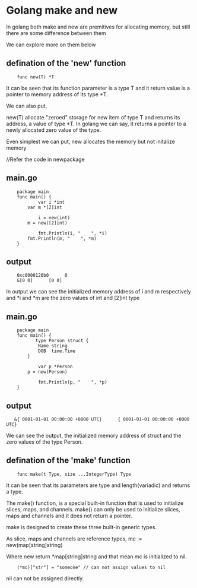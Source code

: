 # Golang make and new

In golang both make and new are premitives for allocating memory, but still there are some difference between them

We can explore more on them below

## defination of the 'new' function
    
        func new(T) *T

It can be seen that its function parameter is a type T and it return value is a pointer to memory address of its type *T.

We can also put, 

new(T) allocate "zeroed" storage for new item of type T and returns its address, a value of type *T. In golang we can say, it returns a pointer to a newly allocated zero value of the type.

Even simplest we can put, new allocates the memory but not initalize memory

//Refer the code in newpackage
## main.go
        package main
        func main() {
                var i *int
	        var m *[2]int

                i = new(int)
	        m = new([2]int)
                
                fmt.Println(i, "    ", *i)
	        fmt.Println(m, "    ", *m)
        }

## output        
        0xc0000120b0      0
        &[0 0]      [0 0]

In output we can see the initialized memory address of i and m respectively and *i and *m are the zero values of int and [2]int type

## main.go
        package main
        func main() {
               type Person struct {
		        Name string
		        DOB  time.Time
	        }

                var p *Person
	        p = new(Person)
                
                fmt.Println(p, "    ", *p)
        }
## output        
       &{ 0001-01-01 00:00:00 +0000 UTC}      { 0001-01-01 00:00:00 +0000 UTC}

We can see the output, the initialized memory address of struct and the zero values of the type Person.

## defination of the 'make' function
    
        func make(t Type, size ...IntegerType) Type

It can be seen that its parameters are type and length(variadic) and returns a type.

The make() function, is a special built-in function that is used to initialize slices, maps, and channels. make() can only be used to initialize slices, maps and channels and it does not return a pointer.

make is designed to create these three built-in generic types.

As slice, maps and channels are reference types, 
        mc := new(map[string]string) 

Where new return *map[string]string and that mean mc is initialized to nil.

        (*mc)["str"] = "someone" // can not assign values to nil

nil can not be assigned directly.
